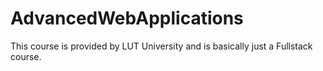 # AdvancedWebApplications
This course is provided by LUT University and is basically just a Fullstack course.
